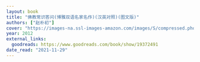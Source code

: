 ```yaml
---
layout: book
title: "佛教常识答问(博雅双语名家名作)(汉英对照)(图文版)"
authors: ["赵朴初"]
cover: "https://images-na.ssl-images-amazon.com/images/S/compressed.photo.goodreads.com/books/1386752935i/19372491.jpg"
year: 2012
external_links:
  goodreads: https://www.goodreads.com/book/show/19372491
date_read: "2021-11-29"
---
```

